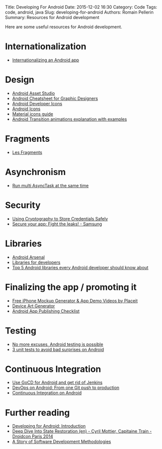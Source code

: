 Title: Developing For Android
Date: 2015-12-02 16:30
Category: Code
Tags: code, android, java
Slug: developing-for-android
Authors: Romain Pellerin
Summary: Resources for Android development

Here are some useful resources for Android development.

# Internationalization

- [Internationalizing an Android app](http://jeremie-martinez.com/2017/03/13/i18n-good-practices/)

# Design

- [Android Asset Studio](http://romannurik.github.io/AndroidAssetStudio/)
- [Android Cheatsheet for Graphic Designers](http://petrnohejl.github.io/Android-Cheatsheet-For-Graphic-Designers/)
- [Android Developer Icons](https://github.com/opoloo/androidicons)
- [Android Icons](http://www.androidicons.com/)
- [Material icons guide](http://google.github.io/material-design-icons/)
- [Android Transition animations explanation with examples](https://github.com/lgvalle/Material-Animations)

# Fragments

- [Les Fragments](http://mathias-seguy.developpez.com/cours/android/fragments/)

# Asynchronism

- [Run multi AsyncTask at the same time](http://android-er.blogspot.fr/2014/04/run-multi-asynctask-as-same-time.html)

# Security

- [Using Cryptography to Store Credentials Safely](http://android-developers.blogspot.fr/2013/02/using-cryptography-to-store-credentials.html)
- [Secure your app: Fight the leaks! - Samsung](https://docs.google.com/presentation/d/1TvS_mAvDpuaODAK4RG77x0OZsH4CfmxkYM9u1b6JDPo/mobilepresent)

# Libraries

- [Android Arsenal](https://android-arsenal.com/)
- [Libraries for developers](https://play.google.com/store/apps/details?id=com.desarrollodroide.repos)
- [Top 5 Android libraries every Android developer should know about](https://infinum.co/the-capsized-eight/articles/top-5-android-libraries-every-android-developer-should-know-about)

# Finalizing the app / promoting it

- [Free iPhone Mockup Generator & App Demo Videos by Placeit](https://placeit.net/)
- [Device Art Generator](http://developer.android.com/distribute/tools/promote/device-art.html)
- [Android App Publishing Checklist](https://www.opoloo.com/blog/articles/android-app-publishing-checklist--2)

# Testing

- [No more excuses, Android testing is possible](http://jeremie-martinez.com/2015/04/17/tests-android/)
- [3 unit tests to avoid bad surprises on Android](http://jeremie-martinez.com/2016/02/16/unit-tests/)

# Continuous Integration

- [Use GoCD for Android and get rid of Jenkins](http://jeremie-martinez.com/2016/04/19/gocd-android/)
- [DevOps on Android: From one Git push to production](http://jeremie-martinez.com/2016/01/14/devops-on-android/)
- [Continuous Integration on Android](https://engineeringblog.yelp.com/2017/04/continuous-integration-on-android.html)

# Further reading

- [Developing for Android: Introduction](https://medium.com/google-developers/developing-for-android-introduction-5345b451567c)
- [Deep Dive Into State Restoration (en) - Cyril Mottier, Capitaine Train - Droidcon Paris 2014](https://www.youtube.com/watch?v=ekN2zvFytZk)
- [A Story of Software Development Methodologies](http://cyrilmottier.com/2014/12/09/a-story-of-software-development-methodologies/)
